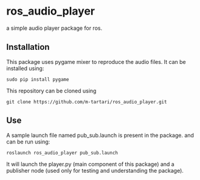 # ros_audio_player
a simple audio player package for ros.

## Installation

This package uses pygame mixer to reproduce the audio files. It can be installed using:
```
sudo pip install pygame 
```
This repository can be cloned using
```
git clone https://github.com/m-tartari/ros_audio_player.git
```

## Use
A sample launch file named pub_sub.launch is present in the package. and can be run using:
```
roslaunch ros_audio_player pub_sub.launch
```
It will launch the player.py (main component of this package) and a publisher node (used only for testing and understanding the package).
